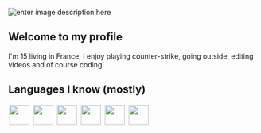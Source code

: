 ![enter image description here](https://github.com/kolikiscool/kolikiscool/blob/main/images/banner.png?raw=true)
## Welcome to my profile
I'm 15 living in France, I enjoy playing counter-strike, going outside, editing videos and of course coding!
## Languages I know (mostly)
<img style="padding: 2px" width="40px" src="https://github.com/kolikiscool/kolikiscool/blob/main/images/csharp-original.png?raw=true">
<img style="padding: 2px" width="40px" src="https://github.com/kolikiscool/kolikiscool/blob/main/images/html5-original.png?raw=true"/>
<img style="padding: 2px" width="40px" src="https://github.com/kolikiscool/kolikiscool/blob/main/images/java-original.png?raw=true"/>
<img style="padding: 2px" width="40px"  src="https://github.com/kolikiscool/kolikiscool/blob/main/images/python-original.png?raw=true"/>
<img style="padding: 2px" width="40px"  src="https://github.com/kolikiscool/kolikiscool/blob/main/images/javascript-original.png?raw=true"/>
<img style="padding: 2px" width="40px"  src="https://github.com/kolikiscool/kolikiscool/blob/main/images/cplusplus-original.png?raw=true"/>
